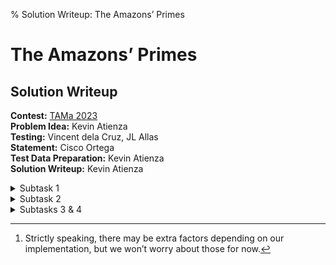 % Solution Writeup: The Amazons&rsquo; Primes


# The Amazons&rsquo; Primes  
## Solution Writeup

**Contest:** [TAMa 2023](https://noi.ph/tama-2023/)  
**Problem Idea:** Kevin Atienza  
**Testing:** Vincent dela Cruz, JL Allas  
**Statement:** Cisco Ortega  
**Test Data Preparation:** Kevin Atienza  
**Solution Writeup:** Kevin Atienza  


<details class="editorial-section"><summary class="h2">Subtask 1</summary>

### Brute force?

The input in the first subtask is small enough that **brute force** may be feasible.

One straightforward idea for a brute force solution would be to enumerate all possible sequences of numbers from $\{2, 3, \ldots, b-1\}$, and for each one, compute the corresponding Mini-sequence and Maxi-sequence and check whether the conditions $m_1 < m_2 < \ldots < m_n$ and $M_1 < M_2 < \ldots < M_n$ are satisfied or not.

Now, to compute the $m_i$ and $M_i$, we need to factorize the numbers. Since the numbers are only up to $47$, we can simply do this by brute force as well (and save the results).

Here&rsquo;s one possible way to implement it:
<details class="code"><summary class="h4">Code (Python)</summary>

```python
mod = 998_244_353

def is_prime(n):
    return n >= 2 and all(n % d != 0 for d in range(2, n))

def sequences(vs, n, curr=()):
    if n == 0:
        yield curr
    else:
        for v in vs:
            yield from sequences(vs, n - 1, (*curr, v))

def solve(n, b):
    # compute primes
    primes = [p for p in range(b) if is_prime(p)]

    # compute smallest and largest prime factors
    smallpf = [None]*b
    largepf = [None]*b
    for v in range(2, b):
        # find prime factors
        pfacs = [p for p in primes if v % p == 0]
        # save the smallest and largest
        smallpf[v] = min(pfacs)
        largepf[v] = max(pfacs)

    ans = 0
    for a in sequences(range(2, b), n):
        # compute Mini- and Maxi-sequences
        m = [smallpf[v] for v in a]
        M = [largepf[v] for v in a]
        # check if both are strictly increasing
        if (all(m1 < m2 for m1, m2 in zip(m, m[1:])) and
            all(M1 < M2 for M1, M2 in zip(M, M[1:]))):
            ans += 1

    return ans % mod
```
</details>
Here, we used *backtracking* to enumerate all sequences of numbers of length $n$ between $2$ and $b-1$ (with the `sequences`{.python} function I defined). You can also just use [`itertools.product`](https://docs.python.org/3/library/itertools.html#itertools.product) to enumerate them more simply&mdash;it&rsquo;s just `product(range(2, b), repeat=n)`{.python}:

```python
from itertools import product
...
def solve(n, b):
    ...
    for a in product(range(2, b), repeat=n):
        ...
```
We can check that this is correct by running it on one of the examples, say $n = 3$ and $b = 18$.

Unfortunately, when you try to pass in the actual input $n = 10$ and $b = 48$, you&rsquo;ll find that it doesn&rsquo;t seem to finish. Indeed, there are $46$ possible values, which means there are $46^{10} \approx 4\cdot 10^{16}$ possible sequences. Even if we could process $10^9$ sequences per second, this program will take more than one year to finish!

We can improve this slightly with some observations.

- First, the numbers must be *distinct*, so we could just enumerate all sequences **without repeated values**. This reduces the number of candidates from $46^{10}$ to $46\cdot 45\cdot 44 \cdots 37$. However, this number is still large&mdash;it&rsquo;s $\approx 1.5\cdot 10^{16}$, which isn&rsquo;t a huge improvement. With $10^9$ sequences per second, our program would still take several months.

- Another insight would be to notice that for every set of $n$ distinct numbers, there is at most one ordering of them that could potentially work, because we want their largest (or smallest) prime factors to be increasing as well. So for every *set* of $n$ distinct numbers, we can simply **sort them by their largest prime factor**, and check if that ordering works. This reduces the number of candidates further to $\binom{46}{10} \approx 4\cdot 10^9$, which is much smaller than before, and the program may now be waitable.

- However, we can do even better than this. We could attempt to build the sequence number by number, and stop the construction **as soon as one of the conditions already fails**. 

    Specifically, the goal is to construct the sequence $[a_1, a_2, \ldots, a_n]$ number by number. At every point in the construction, we&rsquo;re attempting to choose the value of some $a_i$ between $2$ and $b-1$. We could just try each of them in turn, but we could do better: We know that $a_i$&rsquo;s smallest and largest prime factors must be larger than those of $a_{i-1}$&rsquo;s, so it&rsquo;s enough to only try the values with that property.

    After successfully choosing $n$ such numbers this way, we&rsquo;re guaranteed that the sequence we produced is valid (since we already checked all the necessary conditions), so the running time of this solution is now basically proportional to the number of sequences itself![^1] So we simply hope that there aren&rsquo;t too many of them that the program will finish quickly. And sure enough, if you implement and run this with $n = 10$ and $b = 48$, we find that it finishes in just a few seconds, even in Python!

Here&rsquo;s my implementation of that last idea in Python:
<details class="code"><summary class="h4">Code (Python)</summary>

```python
mod = 998_244_353

def is_prime(n):
    return n >= 2 and all(n % d != 0 for d in range(2, n))

def solve(n, b):
    # compute primes
    primes = [p for p in range(b) if is_prime(p)]

    # compute smallest and largest prime factors
    smallpf = [None]*b
    largepf = [None]*b
    for v in range(2, b):
        # find prime factors
        pfacs = [p for p in primes if v % p == 0]
        # save the smallest and largest
        smallpf[v] = min(pfacs)
        largepf[v] = max(pfacs)

    def count_sequences(curr):
        if len(curr) >= 2:
            # check that the last two numbers satisfy the condition
            a1, a2 = curr[-2:]
            if not (smallpf[a1] < smallpf[a2] and largepf[a1] < largepf[a2]):
                return 0

        if len(curr) == n:
            # we have constructed a full sequence
            return 1

        # otherwise, try all possible next values
        ans = 0
        for v in range(2, b):
            curr.append(v)
            ans += count_sequences(curr)
            curr.pop()

        return ans

    return count_sequences([]) % mod
```
</details>


### Pen and paper?

You could also solve this subtask with pen and paper by using the solution for Subtask 2, which is perfectly doable by hand.

</details>



<details class="editorial-section"><summary class="h2">Subtask 2</summary>

### Visualizing the problem

A fairly general advice I commonly give to people is to **draw a lot**.

For many problems that are clearly visual (such as geometry problems), this is obvious, but this advice still applies even to problems that aren&rsquo;t explicitly visual/geometrical, such as this problem.

Now, strictly speaking this isn&rsquo;t always needed, but in my experience, visualizing the problem has several benefits. For example, I find that visualizing often makes things easier to think about (since you can &ldquo;see&rdquo; the problem, and to an extent, it&rsquo;s &ldquo;more tangible&rdquo;). Also, I find that in many cases, it makes some insights easier to see. (We will see an example of this later on.) Humans have innate powerful spatial skills, and we should take advantage of that. 

So how do we make this problem geometric? Well, after thinking about it a bit, it becomes clear that the numbers between $1$ and $b$ don&rsquo;t really matter as much as their smallest and largest prime factors. Thus, rather than looking at the numbers $2, 3, \ldots, b-1$, we could say we&rsquo;re looking at the 2D **points** $(x_2, y_2), (x_3, y_3), \ldots, (x_{b-1}, y_{b-1})$, where

- $x_i$ is the largest prime factor of $i$, and
- $y_i$ is the smallest prime factor of $i$.

We can now rephrase the problem as follows. Recall that we want to find the number of sequences $(i_1, i_2, \ldots, i_n)$ of length $n$ such that:

- $x_{i_1} < x_{i_2} < \ldots < x_{i_n}$, and
- $y_{i_1} < y_{i_2} < \ldots < y_{i_n}$.

Now, &ldquo;$x < x'$ and $y < y'$&rdquo; is the same as saying that &ldquo;point $(x', y')$ is located northeast of point $(x, y)$.&rdquo; Thus, what we&rsquo;re really counting is the number of sequences of such points that are &ldquo;going northeast&rdquo;.

<img class="illus" src="images/primes1.png" width="400px"/>

Here is now our problem, from a &ldquo;geometrical&rdquo; perspective:
<div class="task">
**Problem (Restated)**: Given a list of points $\left[(x_i, y_i) \mid 1 < i < b \right]$, how many sequences of $n$ such points are there that &ldquo;go northeast&rdquo;?
</div>


### Counting recursively

We&rsquo;re looking for sequences of points of length $n$ that go northeast. A straightforward way to build a sequence is to choose the points one by one, and we need only make sure that every point we choose is northeast of the previous point.

Well, the sequence has to start somewhere, so the first point must be any one of the $(x_i, y_i)$'s, and we can write the answer as
$$\mathit{answer} = S(n, 2) + S(n, 3) + \ldots + S(n, b-1)$$
where $S(n, i)$ is the number of sequences of length $n$ that start at the point $(x_i, y_i)$. Writing the above in summation notation, it&rsquo;s the same as
$$\mathit{answer} = \sum_{i=2}^{b-1} S(n, i).$$
Let&rsquo;s now figure out how to compute $S(n, i)$. The first point is $(x_i, y_i)$, so the second point must be a point $(x_j, y_j)$ northeast of $(x_i, y_i)$ (that is, &ldquo;$x_i < x_j$ and $y_i < y_j$&rdquo;), so basically the remaining points form a valid sequence (of length $n - 1$) that starts at the point $(x_j, y_j)$. But we can count such sequences recursively&mdash;that&rsquo;s just $S(n-1, j)$ by definition! Thus, since the next point can be *any* such point $(x_j, y_j)$ northeast of $(x_i, y_i)$, we have the recurrence
$$S(n, i) = \sum_{\substack{j=2 \,\\ x_i < x_j \\ y_i < y_j}}^{b-1} S(n-1, j).$$
The base case should be simple:
<div class="task">
**Exercise:** Show that we can use the base case $S(1, i) = 1$.
</div>
Using this recurrence, we can now build a table of values of $S(n', i)$, for all $(n', i)$ such that $1 \le n' \le n$ and $1 < i < b$. We can build this table in increasing order of $n'$, because each entry $S(n', i)$ only depends on the &ldquo;previous layer&rdquo; (because the summands are $S(n' - 1, j)$), whose values we&rsquo;ve already computed. Finally, once we fill in the $n$th layer, we could then compute the answer using our summation formula above.

What&rsquo;s the running time of this solution? Well, there are $\approx nb$ possible arguments $(n', i)$, and each one is computed with a summation with $\approx b$ terms, so the amount of work is roughly $\approx nb\cdot b = nb^2$. (In algorithm parlance, we say that the running time is &ldquo;$\mathcal{O}(nb^2)$.&rdquo;) The amount of steps needed is small enough that this algorithm can be used to solve Subtask 1 by hand (or maybe with a spreadsheet). For Subtask 2, this is already quite waitable, but we can slightly speed it up by noticing that $S(n, i)$ doesn&rsquo;t really depend on $i$, only on $(x_i, y_i)$, so such values are equal for multiple points that happen to *coincide*. Formally, if $(x_i, y_i) = (x_j, y_j)$, then $S(n, i) = S(n, j)$. Using this, we only need to compute it once for every *distinct* point in $\{(x_i, y_i) \mid 1 < i < b \}$. This speeds up the running time from $\approx nb\cdot b$ steps to $\approx np\cdot b$ steps, where $p$ is the number of distinct points. (For $b = 4000$, you could check that $p = 1637$.)

This technique of building a table of results whose elements depend on earlier entries is called **dynamic programming**, or DP.

</details>



<details class="editorial-section"><summary class="h2">Subtasks 3 & 4</summary>


For the remaining subtasks, I&rsquo;ll only give hints. The previous solution is now too slow, so we need something faster. I&rsquo;ll give you a few hints that you can use to speed up your solution in different ways. A combination of some of them (plus maybe a few other insights) can be used to solve the remaining subtasks.

<details class="task"><summary class="h4">Hint 1 (Factoring faster)</summary>
There are faster ways to factorize all numbers up to $b$, e.g., by suitably modifying the [sieve of Eratosthenes](https://en.wikipedia.org/wiki/Sieve_of_Eratosthenes).
</details>

<details class="task"><summary class="h4">Hint 2 (Summing faster)</summary>
The $n$th &ldquo;layer&rdquo; of the table (&ldquo;layer $n$&rdquo;) can be computed based only off the previous layer (&ldquo;layer $n-1$&rdquo;). Now, each element $S(n, i)$ of the current layer is obtained from the previous layer as the sum across &ldquo;all points northeast of $(x_i, y_i)$&rdquo;. Graphically, if we write the numbers $S(n-1, i)$ on their locations $(x_i, y_i)$ in the 2D plane, then we&rsquo;re summing up a &ldquo;quadrant&rdquo;, e.g.,

<img class="illus" src="images/primes2.png" width="400px"/>

It turns out that there are data structures that can speed this up! Such data structures preprocess a bunch of data like this so that after preprocessing, you can evaluate such &ldquo;range sums&rdquo; much more quickly than brute force. These cool **tree-based** data structures are fairly standard, and there are publicly available training materials discussing them, such as these training modules written by NOI.PH: [Trees](https://drive.google.com/file/d/1ZKVE8an5zEhyd3YYolK4BoQViawqEj9m/view?usp=drive_link), [DS1](https://drive.google.com/file/d/1hIirDnD-C--RVX7c8d6B6ScHcBbRb5ro/view?usp=drive_link), [DS2](https://drive.google.com/file/d/15q2WWAg2I1n5-MqHMKLm7BR7P4oYQZ-x/view?usp=drive_link) and [DS3](https://drive.google.com/file/d/17zd_VzBMJ0tfHue1tGAh5Qo4jpXNPPQJ/view?usp=drive_link).
</details>

<details class="task"><summary class="h4">Hint 3 (More insight on the data)</summary>
Our images above are just showing a bunch of random points for illustration purposes, but that may be misleading. Are our points *really* random? Try plotting the points $\left[(x_i, y_i) \mid 1 < i < b\right]$ and see...
</details>

The last two hints are the reason why I asked you to *visualize* the problem earlier on&mdash;those insights are much easier to see visually.

</details>

[^1]: Strictly speaking, there may be extra factors depending on our implementation, but we won&rsquo;t worry about those for now.
